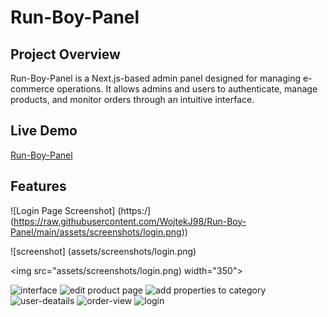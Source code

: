 # Run-Boy-Panel

## Project Overview
Run-Boy-Panel is a Next.js-based admin panel designed for managing e-commerce operations. It allows admins and users to authenticate, manage products, and monitor orders through an intuitive interface.

## Live Demo
[Run-Boy-Panel](https://run-boy-panel.vercel.app)

## Features
![Login Page Screenshot] (https:/](https://raw.githubusercontent.com/WojtekJ98/Run-Boy-Panel/main/assets/screenshots/login.png))


![screenshot] (assets/screenshots/login.png)


<img src="assets/screenshots/login.png) width="350">

![interface](https://github.com/user-attachments/assets/716447ce-8c95-4f39-bbdf-c08c3a91e9df)
![edit product page](https://github.com/user-attachments/assets/1e0f3a54-adf5-4d6b-95af-535a3e35e6d2)
![add properties to category](https://github.com/user-attachments/assets/bcea4cc6-a373-4112-a08f-3898c18b7cb4)
![user-deatails](https://github.com/user-attachments/assets/01539909-5b7f-426c-b157-01b6e3f6babb)
![order-view](https://github.com/user-attachments/assets/617d3499-1554-4ad9-9644-9dac6e8ae50c)
![login](https://github.com/user-attachments/assets/0b72e08c-e668-4811-87bf-9748e0a144de)
